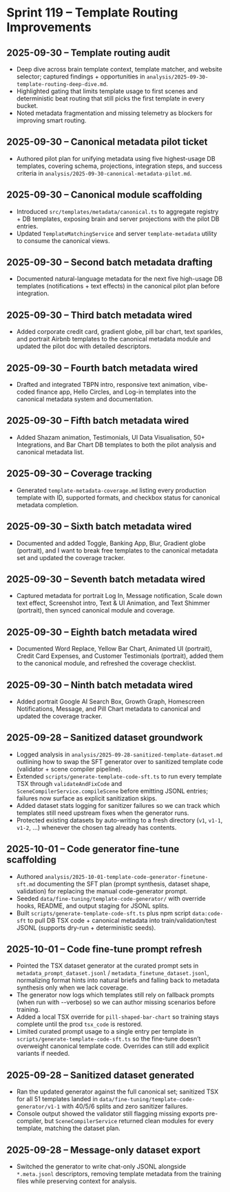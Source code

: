 # Sprint 119 – Template Routing Improvements

## 2025-09-30 – Template routing audit
- Deep dive across brain template context, template matcher, and website selector; captured findings + opportunities in `analysis/2025-09-30-template-routing-deep-dive.md`.
- Highlighted gating that limits template usage to first scenes and deterministic beat routing that still picks the first template in every bucket.
- Noted metadata fragmentation and missing telemetry as blockers for improving smart routing.

## 2025-09-30 – Canonical metadata pilot ticket
- Authored pilot plan for unifying metadata using five highest-usage DB templates, covering schema, projections, integration steps, and success criteria in `analysis/2025-09-30-canonical-metadata-pilot.md`.

## 2025-09-30 – Canonical module scaffolding
- Introduced `src/templates/metadata/canonical.ts` to aggregate registry + DB templates, exposing brain and server projections with the pilot DB entries.
- Updated `TemplateMatchingService` and server `template-metadata` utility to consume the canonical views.

## 2025-09-30 – Second batch metadata drafting
- Documented natural-language metadata for the next five high-usage DB templates (notifications + text effects) in the canonical pilot plan before integration.

## 2025-09-30 – Third batch metadata wired
- Added corporate credit card, gradient globe, pill bar chart, text sparkles, and portrait Airbnb templates to the canonical metadata module and updated the pilot doc with detailed descriptors.

## 2025-09-30 – Fourth batch metadata wired
- Drafted and integrated TBPN intro, responsive text animation, vibe-coded finance app, Hello Circles, and Log-in templates into the canonical metadata system and documentation.

## 2025-09-30 – Fifth batch metadata wired
- Added Shazam animation, Testimonials, UI Data Visualisation, 50+ Integrations, and Bar Chart DB templates to both the pilot analysis and canonical metadata list.

## 2025-09-30 – Coverage tracking
- Generated `template-metadata-coverage.md` listing every production template with ID, supported formats, and checkbox status for canonical metadata completion.

## 2025-09-30 – Sixth batch metadata wired
- Documented and added Toggle, Banking App, Blur, Gradient globe (portrait), and I want to break free templates to the canonical metadata set and updated the coverage tracker.

## 2025-09-30 – Seventh batch metadata wired
- Captured metadata for portrait Log In, Message notification, Scale down text effect, Screenshot intro, Text & UI Animation, and Text Shimmer (portrait), then synced canonical module and coverage.

## 2025-09-30 – Eighth batch metadata wired
- Documented Word Replace, Yellow Bar Chart, Animated UI (portrait), Credit Card Expenses, and Customer Testimonials (portrait), added them to the canonical module, and refreshed the coverage checklist.

## 2025-09-30 – Ninth batch metadata wired
- Added portrait Google AI Search Box, Growth Graph, Homescreen Notifications, Message, and Pill Chart metadata to canonical and updated the coverage tracker.

## 2025-09-28 – Sanitized dataset groundwork
- Logged analysis in `analysis/2025-09-28-sanitized-template-dataset.md` outlining how to swap the SFT generator over to sanitized template code (validator + scene compiler pipeline).
- Extended `scripts/generate-template-code-sft.ts` to run every template TSX through `validateAndFixCode` and `SceneCompilerService.compileScene` before emitting JSONL entries; failures now surface as explicit sanitization skips.
- Added dataset stats logging for sanitizer failures so we can track which templates still need upstream fixes when the generator runs.
- Protected existing datasets by auto-writing to a fresh directory (`v1`, `v1-1`, `v1-2`, …) whenever the chosen tag already has contents.

## 2025-10-01 – Code generator fine-tune scaffolding
- Authored `analysis/2025-10-01-template-code-generator-finetune-sft.md` documenting the SFT plan (prompt synthesis, dataset shape, validation) for replacing the manual code-generator prompt.
- Seeded `data/fine-tuning/template-code-generator/` with override hooks, README, and output staging for JSONL splits.
- Built `scripts/generate-template-code-sft.ts` plus npm script `data:code-sft` to pull DB TSX code + canonical metadata into train/validation/test JSONL (supports dry-run + deterministic seeds).

## 2025-10-01 – Code fine-tune prompt refresh
- Pointed the TSX dataset generator at the curated prompt sets in `metadata_prompt_dataset.jsonl` / `metadata_finetune_dataset.jsonl`, normalizing format hints into natural briefs and falling back to metadata synthesis only when we lack coverage.
- The generator now logs which templates still rely on fallback prompts (when run with --verbose) so we can author missing scenarios before training.
- Added a local TSX override for `pill-shaped-bar-chart` so training stays complete until the prod `tsx_code` is restored.
- Limited curated prompt usage to a single entry per template in `scripts/generate-template-code-sft.ts` so the fine-tune doesn’t overweight canonical template code. Overrides can still add explicit variants if needed.

## 2025-09-28 – Sanitized dataset generated
- Ran the updated generator against the full canonical set; sanitized TSX for all 51 templates landed in `data/fine-tuning/template-code-generator/v1-1` with 40/5/6 splits and zero sanitizer failures.
- Console output showed the validator still flagging missing exports pre-compiler, but `SceneCompilerService` returned clean modules for every template, matching the dataset plan.

## 2025-09-28 – Message-only dataset export
- Switched the generator to write chat-only JSONL alongside `*.meta.jsonl` descriptors, removing template metadata from the training files while preserving context for analysis.
